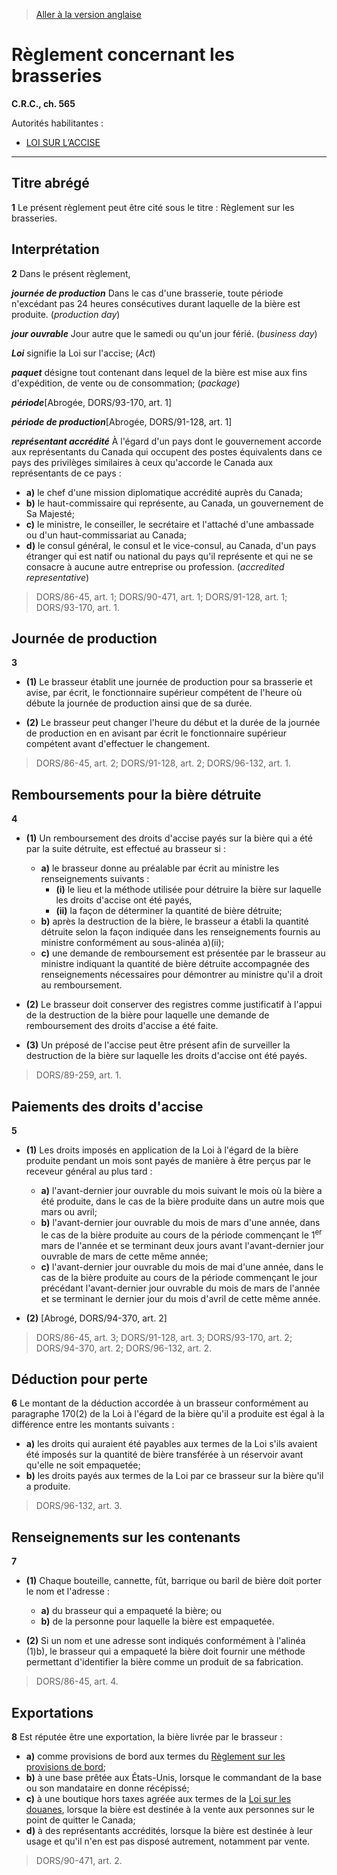 > [Aller à la version anglaise](/en/Regulations/Consolidated%20Regulations%20of%20Canada/501-600/C.R.C.,%20c.%20565.md)

# Règlement concernant les brasseries

**C.R.C., ch. 565**

Autorités habilitantes : 
- [LOI SUR L’ACCISE](/fr/Lois/Lois%20révisées%20du%20Canada/E/E-14.md)

----------



## Titre abrégé


**1** Le présent règlement peut être cité sous le titre : Règlement sur les brasseries.




## Interprétation


**2** Dans le présent règlement,

***journée de production*** Dans le cas d'une brasserie, toute période n'excédant pas 24 heures consécutives durant laquelle de la bière est produite. (*production day*)

***jour ouvrable*** Jour autre que le samedi ou qu'un jour férié. (*business day*)

***Loi*** signifie la Loi sur l'accise; (*Act*)

***paquet*** désigne tout contenant dans lequel de la bière est mise aux fins d'expédition, de vente ou de consommation; (*package*)

***période***[Abrogée, DORS/93-170, art. 1]

***période de production***[Abrogée, DORS/91-128, art. 1]

***représentant accrédité*** À l'égard d'un pays dont le gouvernement accorde aux représentants du Canada qui occupent des postes équivalents dans ce pays des privilèges similaires à ceux qu'accorde le Canada aux représentants de ce pays :
- **a)** le chef d'une mission diplomatique accrédité auprès du Canada;
- **b)** le haut-commissaire qui représente, au Canada, un gouvernement de Sa Majesté;
- **c)** le ministre, le conseiller, le secrétaire et l'attaché d'une ambassade ou d'un haut-commissariat au Canada;
- **d)** le consul général, le consul et le vice-consul, au Canada, d'un pays étranger qui est natif ou national du pays qu'il représente et qui ne se consacre à aucune autre entreprise ou profession. (*accredited representative*)
> DORS/86-45, art. 1; DORS/90-471, art. 1; DORS/91-128, art. 1; DORS/93-170, art. 1.





## Journée de production


**3** 

- **(1)** Le brasseur établit une journée de production pour sa brasserie et avise, par écrit, le fonctionnaire supérieur compétent de l'heure où débute la journée de production ainsi que de sa durée.

- **(2)** Le brasseur peut changer l'heure du début et la durée de la journée de production en en avisant par écrit le fonctionnaire supérieur compétent avant d'effectuer le changement.
> DORS/86-45, art. 2; DORS/91-128, art. 2; DORS/96-132, art. 1.





## Remboursements pour la bière détruite


**4** 

- **(1)** Un remboursement des droits d'accise payés sur la bière qui a été par la suite détruite, est effectué au brasseur si :
	- **a)** le brasseur donne au préalable par écrit au ministre les renseignements suivants :
		- **(i)** le lieu et la méthode utilisée pour détruire la bière sur laquelle les droits d'accise ont été payés,
		- **(ii)** la façon de déterminer la quantité de bière détruite;
	- **b)** après la destruction de la bière, le brasseur a établi la quantité détruite selon la façon indiquée dans les renseignements fournis au ministre conformément au sous-alinéa a)(ii);
	- **c)** une demande de remboursement est présentée par le brasseur au ministre indiquant la quantité de bière détruite accompagnée des renseignements nécessaires pour démontrer au ministre qu'il a droit au remboursement.

- **(2)** Le brasseur doit conserver des registres comme justificatif à l'appui de la destruction de la bière pour laquelle une demande de remboursement des droits d'accise a été faite.

- **(3)** Un préposé de l'accise peut être présent afin de surveiller la destruction de la bière sur laquelle les droits d'accise ont été payés.
> DORS/89-259, art. 1.





## Paiements des droits d'accise


**5** 

- **(1)** Les droits imposés en application de la Loi à l'égard de la bière produite pendant un mois sont payés de manière à être perçus par le receveur général au plus tard :
	- **a)** l'avant-dernier jour ouvrable du mois suivant le mois où la bière a été produite, dans le cas de la bière produite dans un autre mois que mars ou avril;
	- **b)** l'avant-dernier jour ouvrable du mois de mars d'une année, dans le cas de la bière produite au cours de la période commençant le 1<sup>er</sup> mars de l'année et se terminant deux jours avant l'avant-dernier jour ouvrable de mars de cette même année;
	- **c)** l'avant-dernier jour ouvrable du mois de mai d'une année, dans le cas de la bière produite au cours de la période commençant le jour précédant l'avant-dernier jour ouvrable du mois de mars de l'année et se terminant le dernier jour du mois d'avril de cette même année.

- **(2)** [Abrogé, DORS/94-370, art. 2]
> DORS/86-45, art. 3; DORS/91-128, art. 3; DORS/93-170, art. 2; DORS/94-370, art. 2; DORS/96-132, art. 2.





## Déduction pour perte


**6** Le montant de la déduction accordée à un brasseur conformément au paragraphe 170(2) de la Loi à l'égard de la bière qu'il a produite est égal à la différence entre les montants suivants :
- **a)** les droits qui auraient été payables aux termes de la Loi s'ils avaient été imposés sur la quantité de bière transférée à un réservoir avant qu'elle ne soit empaquetée;
- **b)** les droits payés aux termes de la Loi par ce brasseur sur la bière qu'il a produite.
> DORS/96-132, art. 3.





## Renseignements sur les contenants


**7** 

- **(1)** Chaque bouteille, cannette, fût, barrique ou baril de bière doit porter le nom et l'adresse :
	- **a)** du brasseur qui a empaqueté la bière; ou
	- **b)** de la personne pour laquelle la bière est empaquetée.

- **(2)** Si un nom et une adresse sont indiqués conformément à l'alinéa (1)b), le brasseur qui a empaqueté la bière doit fournir une méthode permettant d'identifier la bière comme un produit de sa fabrication.
> DORS/86-45, art. 4.





## Exportations


**8** Est réputée être une exportation, la bière livrée par le brasseur :
- **a)** comme provisions de bord aux termes du [Règlement sur les provisions de bord](/fr/Règlements/Décrets,%20ordonnances%20et%20règlements%20statutaires/96/40.md);
- **b)** à une base prêtée aux États-Unis, lorsque le commandant de la base ou son mandataire en donne récépissé;
- **c)** à une boutique hors taxes agréée aux termes de la [Loi sur les douanes](/fr/Lois/Lois%20du%20Canada/1985/ch.%201%20(2e%20suppl.).md), lorsque la bière est destinée à la vente aux personnes sur le point de quitter le Canada;
- **d)** à des représentants accrédités, lorsque la bière est destinée à leur usage et qu'il n'en est pas disposé autrement, notamment par vente.
> DORS/90-471, art. 2.



